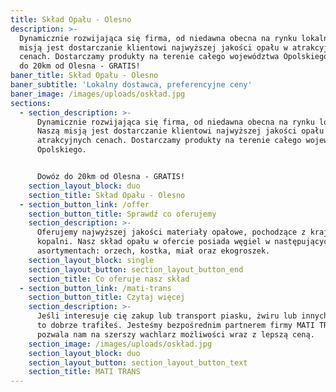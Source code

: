 ```yaml
---
title: Skład Opału - Olesno
description: >-
  Dynamicznie rozwijająca się firma, od niedawna obecna na rynku lokalnym. Naszą
  misją jest dostarczanie klientowi najwyższej jakości opału w atrakcyjnych
  cenach. Dostarczamy produkty na terenie całego województwa Opolskiego. Dowóz
  do 20km od Olesna - GRATIS!
baner_title: Skład Opału - Olesno
baner_subtitle: 'Lokalny dostawca, preferencyjne ceny'
baner_image: /images/uploads/oskład.jpg
sections:
  - section_description: >-
      Dynamicznie rozwijająca się firma, od niedawna obecna na rynku lokalnym.
      Naszą misją jest dostarczanie klientowi najwyższej jakości opału w
      atrakcyjnych cenach. Dostarczamy produkty na terenie całego województwa
      Opolskiego. 


      Dowóz do 20km od Olesna - GRATIS!
    section_layout_block: duo
    section_title: Skład Opału - Olesno
  - section_button_link: /offer
    section_button_title: Sprawdź co oferujemy
    section_description: >-
      Oferujemy najwyższej jakości materiały opałowe, pochodzące z krajowych
      kopalni. Nasz skład opału w ofercie posiada węgiel w następujących
      asortymentach: orzech, kostka, miał oraz ekogroszek.
    section_layout_block: single
    section_layout_button: section_layout_button_end
    section_title: Co oferuje nasz skład
  - section_button_link: /mati-trans
    section_button_title: Czytaj więcej
    section_description: >-
      Jeśli interesuje cię zakup lub transport piasku, żwiru lub innych kruszyw
      to dobrze trafiłeś. Jesteśmy bezpośrednim partnerem firmy MATI TRANS co
      pozwala nam na szerszy wachlarz możliwości wraz z lepszą ceną.
    section_image: /images/uploads/oskład.jpg
    section_layout_block: duo
    section_layout_button: section_layout_button_text
    section_title: MATI TRANS
---
```


